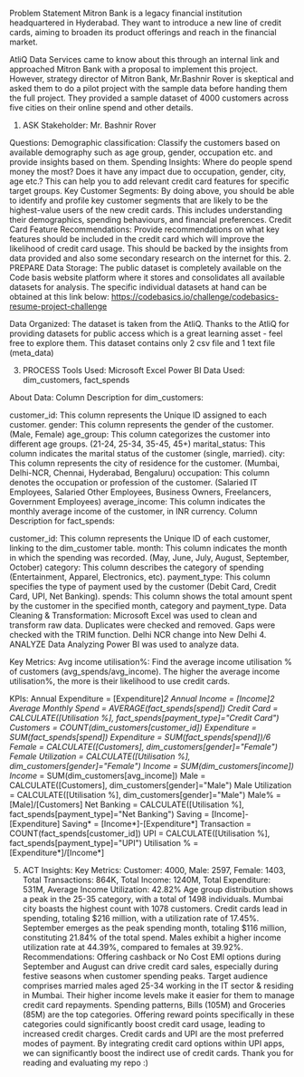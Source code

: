 Problem Statement
Mitron Bank is a legacy financial institution headquartered in Hyderabad. They want to introduce a new line of credit cards, aiming to broaden its product offerings and reach in the financial market.

AtliQ Data Services came to know about this through an internal link and approached Mitron Bank with a proposal to implement this project. However, strategy director of Mitron Bank, Mr.Bashnir Rover is skeptical and asked them to do a pilot project with the sample data before handing them the full project. They provided a sample dataset of 4000 customers across five cities on their online spend and other details.

1. ASK
Stakeholder: Mr. Bashnir Rover

Questions:
Demographic classification: Classify the customers based on available demography such as age group, gender, occupation etc. and provide insights based on them.
Spending Insights: Where do people spend money the most? Does it have any impact due to occupation, gender, city, age etc.? This can help you to add relevant credit card features for specific target groups.
Key Customer Segments: By doing above, you should be able to identify and profile key customer segments that are likely to be the highest-value users of the new credit cards. This includes understanding their demographics, spending behaviours, and financial preferences.
Credit Card Feature Recommendations: Provide recommendations on what key features should be included in the credit card which will improve the likelihood of credit card usage. This should be backed by the insights from data provided and also some secondary research on the internet for this.
2. PREPARE
Data Storage:
The public dataset is completely available on the Code basis website platform where it stores and consolidates all available datasets for analysis. The specific individual datasets at hand can be obtained at this link below: https://codebasics.io/challenge/codebasics-resume-project-challenge

Data Organized:
The dataset is taken from the AtliQ. Thanks to the AtliQ for providing datasets for public access which is a great learning asset - feel free to explore them. This dataset contains only 2 csv file and 1 text file (meta_data)

3. PROCESS
Tools Used:
Microsoft Excel
Power BI
Data Used:
dim_customers, fact_spends

About Data:
Column Description for dim_customers:

customer_id: This column represents the Unique ID assigned to each customer.
gender: This column represents the gender of the customer. (Male, Female)
age_group: This column categorizes the customer into different age groups. (21-24, 25-34, 35-45, 45+)
marital_status: This column indicates the marital status of the customer (single, married).
city: This column represents the city of residence for the customer. (Mumbai, Delhi-NCR, Chennai, Hyderabad, Bengaluru)
occupation: This column denotes the occupation or profession of the customer. (Salaried IT Employees, Salaried Other Employees, Business Owners, Freelancers, Government Employees)
average_income: This column indicates the monthly average income of the customer, in INR currency.
Column Description for fact_spends:

customer_id: This column represents the Unique ID of each customer, linking to the dim_customer table.
month: This column indicates the month in which the spending was recorded. (May, June, July, August, September, October)
category: This column describes the category of spending (Entertainment, Apparel, Electronics, etc).
payment_type: This column specifies the type of payment used by the customer (Debit Card, Credit Card, UPI, Net Banking).
spends: This column shows the total amount spent by the customer in the specified month, category and payment_type.
Data Cleaning & Transformation:
Microsoft Excel was used to clean and transform raw data.
Duplicates were checked and removed.
Gaps were checked with the TRIM function.
Delhi NCR change into New Delhi
4. ANALYZE
Data Analyzing
Power BI was used to analyze data.

Key Metrics:
Avg income utilisation%: Find the average income utilisation % of customers (avg_spends/avg_income). The higher the average income utilisation%, the more is their likelihood to use credit cards.

KPIs:
Annual Expenditure = [Expenditure]*2
Annual Income = [Income]*2
Average Monthly Spend = AVERAGE(fact_spends[spend])
Credit Card = CALCULATE([Utilisation %], fact_spends[payment_type]="Credit Card")
Customers = COUNT(dim_customers[customer_id])
Expenditure = SUM(fact_spends[spend])
Expenditure* = SUM(fact_spends[spend])/6
Female = CALCULATE([Customers], dim_customers[gender]="Female")
Female Utilization = CALCULATE([Utilisation %], dim_customers[gender]="Female")
Income = SUM(dim_customers[income])
Income* = SUM(dim_customers[avg_income])
Male = CALCULATE([Customers], dim_customers[gender]="Male")
Male Utilization = CALCULATE([Utilisation %], dim_customers[gender]="Male")
Male% = [Male]/[Customers]
Net Banking = CALCULATE([Utilisation %], fact_spends[payment_type]="Net Banking")
Saving = [Income]-[Expenditure]
Saving* = [Income*]-[Expenditure*]
Transaction = COUNT(fact_spends[customer_id])
UPI = CALCULATE([Utilisation %], fact_spends[payment_type]="UPI")
Utilisation % = [Expenditure*]/[Income*]

5. ACT
Insights:
Key Metrics: Customer: 4000, Male: 2597, Female: 1403, Total Transactions: 864K, Total Income: 1240M, Total Expenditure: 531M, Average Income Utilization: 42.82%
Age group distribution shows a peak in the 25-35 category, with a total of 1498 individuals.
Mumbai city boasts the highest count with 1078 customers.
Credit cards lead in spending, totaling $216 million, with a utilization rate of 17.45%.
September emerges as the peak spending month, totaling $116 million, constituting 21.84% of the total spend.
Males exhibit a higher income utilization rate at 44.39%, compared to females at 39.92%.
Recommendations:
Offering cashback or No Cost EMI options during September and August can drive credit card sales, especially during festive seasons when customer spending peaks.
Target audience comprises married males aged 25-34 working in the IT sector & residing in Mumbai. Their higher income levels make it easier for them to manage credit card repayments.
Spending patterns, Bills (105M) and Groceries (85M) are the top categories. Offering reward points specifically in these categories could significantly boost credit card usage, leading to increased credit charges.
Credit cards and UPI are the most preferred modes of payment. By integrating credit card options within UPI apps, we can significantly boost the indirect use of credit cards.
Thank you for reading and evaluating my repo :)
